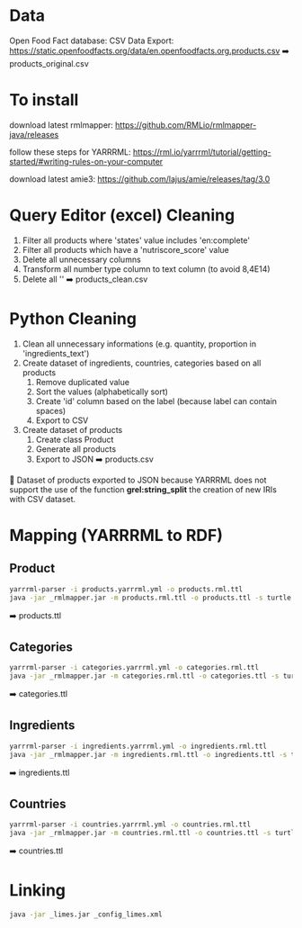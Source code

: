 # Data
Open Food Fact database: CSV Data Export:
https://static.openfoodfacts.org/data/en.openfoodfacts.org.products.csv
➡️ products_original.csv

# To install
download latest rmlmapper:
https://github.com/RMLio/rmlmapper-java/releases

follow these steps for YARRRML:
https://rml.io/yarrrml/tutorial/getting-started/#writing-rules-on-your-computer

download latest amie3:
https://github.com/lajus/amie/releases/tag/3.0

# Query Editor (excel) Cleaning
1. Filter all products where 'states' value includes 'en:complete'
2. Filter all products which have a 'nutriscore_score' value
3. Delete all unnecessary columns
4. Transform all number type column to text column (to avoid 8,4E14)
5. Delete all '\'
➡️ products_clean.csv

# Python Cleaning
1. Clean all unnecessary informations (e.g. quantity, proportion in 'ingredients_text')
2. Create dataset of ingredients, countries, categories based on all products
	1. Remove duplicated value
	2. Sort the values (alphabetically sort)
	3. Create 'id' column based on the label (because label can contain spaces)
	4. Export to CSV
3. Create dataset of products
	1. Create class Product
	2. Generate all products
	3. Export to JSON
➡️ products.csv

🤔 Dataset of products exported to JSON because YARRRML does not support the use of the function **grel:string_split** the creation of new IRIs with CSV dataset.
	
# Mapping (YARRRML to RDF)
## Product
```bash
yarrrml-parser -i products.yarrrml.yml -o products.rml.ttl
java -jar _rmlmapper.jar -m products.rml.ttl -o products.ttl -s turtle
```
➡️ products.ttl

## Categories
```bash
yarrrml-parser -i categories.yarrrml.yml -o categories.rml.ttl
java -jar _rmlmapper.jar -m categories.rml.ttl -o categories.ttl -s turtle
```
➡️ categories.ttl

## Ingredients
```bash
yarrrml-parser -i ingredients.yarrrml.yml -o ingredients.rml.ttl
java -jar _rmlmapper.jar -m ingredients.rml.ttl -o ingredients.ttl -s turtle
```
➡️ ingredients.ttl

## Countries
```bash
yarrrml-parser -i countries.yarrrml.yml -o countries.rml.ttl
java -jar _rmlmapper.jar -m countries.rml.ttl -o countries.ttl -s turtle
```
➡️ countries.ttl

# Linking
```bash
java -jar _limes.jar _config_limes.xml
```